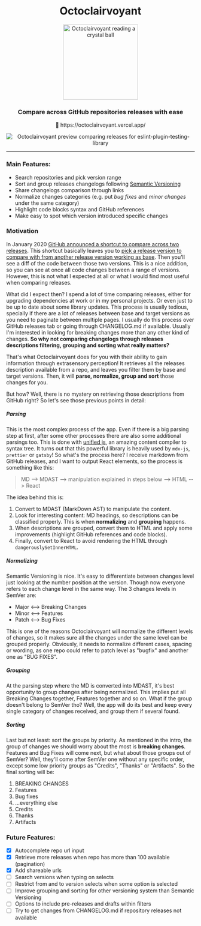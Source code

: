 <div align="center">
  <h1>Octoclairvoyant</h1>
  <img
    src="https://raw.githubusercontent.com/belco90/octoclairvoyant/main/public/mascot-logo.png"
    height="200"
    width="200"
    alt="Octoclairvoyant reading a crystal ball"
  >
  <h3>Compare across GitHub repositories releases with ease</h3>
  <p>
    <span role="img" aria-label="Crystall ball">🔮</span> https://octoclairvoyant.vercel.app/
  </p>
  
  <img src="https://i.imgur.com/y98G27j.png" alt="Octoclairvoyant preview comparing releases for eslint-plugin-testing-library" >
</div>


<hr>


### Main Features:

- Search repositories and pick version range
- Sort and group releases changelogs following [Semantic Versioning](https://semver.org/)
- Share changelogs comparison through links
- Normalize changes categories (e.g. put _bug fixes_ and _minor changes_ under the same category)
- Highlight code blocks syntax and GitHub references
- Make easy to spot which version introduced specific changes

### Motivation
In January 2020 [GitHub announced a shortcut to compare across two releases](https://github.blog/changelog/2020-01-13-shortcut-to-compare-across-two-releases/).
This shortcut basically leaves you to [pick a release version to compare with from another release version working as base](https://help.github.com/en/github/administering-a-repository/comparing-releases).
Then you'll see a diff of the code between those two versions.
This is a nice addition, so you can see at once all code changes between a range of versions. However, this is not what I expected at all or what I would find most useful when comparing releases.

What did I expect then? I spend a lot of time comparing releases, either for upgrading dependencies at work or in my personal projects. Or even just to be up to date about some library updates.
This process is usually tedious, specially if there are a lot of releases between base and target versions as you need to paginate between multiple pages.
I usually do this process over GitHub releases tab or going through CHANGELOG.md if available. Usually I'm interested in looking for breaking changes more than any other kind of changes.
**So why not comparing changelogs through releases descriptions filtering, grouping and sorting what really matters?**

That's what Octoclairvoyant does for you with their ability to gain information through extrasensory perception! 
It retrieves all the releases description available from a repo, and leaves you filter them by base and target versions.
Then, it will **parse, normalize, group and sort** those changes for you.

But how? Well, there is no mystery on retrieving those descriptions from GitHub right? So let's see those previous points in detail:

##### Parsing
This is the most complex process of the app. Even if there is a big parsing step at first, after some other processes there are also some additional parsings too.
This is done with [unified js](https://unifiedjs.com/), an amazing content compiler to syntax tree. It turns out that this powerful library is heavily used by `mdx-js`, `prettier` or `gatsby`!
So what's the process here? I receive markdown from GitHub releases, and I want to output React elements, so the process is something like this:
> MD --> MDAST --> manipulation explained in steps below --> HTML --> React

The idea behind this is:

1. Convert to MDAST (MarkDown AST) to manipulate the content.
2. Look for interesting content: MD headings, so descriptions can be classified properly. This is when **normalizing** and **grouping** happens.
3. When descriptions are grouped, convert them to HTML and apply some improvements (highlight GitHub references and code blocks).
4. Finally, convert to React to avoid rendering the HTML through `dangerouslySetInnerHTML`. 

##### Normalizing
Semantic Versioning is nice. It's easy to differentiate between changes level just looking at the number position at the version.
Though now everyone refers to each change level in the same way. The 3 changes levels in SemVer are:

- Major <--> Breaking Changes
- Minor <--> Features
- Patch <--> Bug Fixes

This is one of the reasons Octoclairvoyant will normalize the different levels of changes, so it makes sure all the changes
under the same level can be grouped properly. Obviously, it needs to normalize different cases, spacing or wording, as
one repo could refer to patch level as "bugfix" and another one as "BUG FIXES". 

##### Grouping
At the parsing step where the MD is converted into MDAST, it's best opportunity to group changes after being normalized.
This implies put all Breaking Changes together, Features together and so on. What if the group doesn't belong to SemVer tho?
Well, the app will do its best and keep every single category of changes received, and group them if several found. 

##### Sorting
Last but not least: sort the groups by priority. As mentioned in the intro, the group of changes we should worry about the most
is **breaking changes**. Features and Bug Fixes will come next, but what about those groups out of SemVer?
Well, they'll come after SemVer one without any specific order, except some low priority groups as "Credits", "Thanks" or "Artifacts".
So the final sorting will be:

1. BREAKING CHANGES
2. Features
3. Bug fixes
55. ...everything else
97. Credits
97. Thanks
97. Artifacts

### Future Features:

- [X] Autocomplete repo url input
- [X] Retrieve more releases when repo has more than 100 available (pagination)
- [X] Add shareable urls
- [ ] Search versions when typing on selects
- [ ] Restrict from and to version selects when some option is selected
- [ ] Improve grouping and sorting for other versioning system than Semantic Versioning
- [ ] Options to include pre-releases and drafts within filters
- [ ] Try to get changes from CHANGELOG.md if repository releases not available
